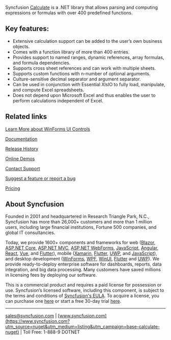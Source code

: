 Syncfusion [Calculate](https://www.syncfusion.com/winforms-ui-controls/calculation-engine?utm_source=nuget&utm_medium=listing&utm_campaign=base-calculate-nuget) is a .NET library that allows parsing and computing expressions or formulas with over 400 predefined functions.

## Key features:
* Extensive calculation support can be added to the user’s own business objects.
* Comes with a function library of more than 400 entries.
* Provides support to named ranges, dynamic references, array formulas, and formula dependencies.
* Supports cross sheet references and can work with multiple sheets.
* Supports custom functions with n-number of optional arguments.
* Culture-sensitive decimal separator and argument separator.
* Can be used in conjunction with Essential XlsIO to fully load, manipulate, and compute Excel spreadsheets.
* Does not depend upon Microsoft Excel and thus enables the user to perform calculations independent of Excel.

## Related links
[Learn More about WinForms UI Controls](https://www.syncfusion.com/winforms-ui-controls/calculation-engine?utm_source=nuget&utm_medium=listing&utm_campaign=base-calculate-nuget)

[Documentation](https://help.syncfusion.com/windowsforms/calculate/getting-started?utm_source=nuget&utm_medium=listing&utm_campaign=base-calculate-nuget)

[Release History](https://help.syncfusion.com/windowsforms/release-notes/v19.4.0.56?utm_source=nuget&utm_medium=listing&utm_campaign=base-calculate-nuget)

[Online Demos](https://github.com/syncfusion/winforms-demos/?utm_source=nuget&utm_medium=listing&utm_campaign=base-calculate-nuget)

[Contact Support](https://www.syncfusion.com/support/directtrac/incidents/newincident/?utm_source=nuget&utm_medium=listing&utm_campaign=base-calculate-nuget)

[Suggest a feature or report a bug](https://www.syncfusion.com/feedback/winforms?utm_source=nuget&utm_medium=listing&utm_campaign=base-calculate-nuget)

[Pricing](https://www.syncfusion.com/sales/products/windowsforms?utm_source=nuget&utm_medium=listing&utm_campaign=base-calculate-nuget)

## About Syncfusion
Founded in 2001 and headquartered in Research Triangle Park, N.C., Syncfusion has more than 26,000+ customers and more than 1 million users, including large financial institutions, Fortune 500 companies, and global IT consultancies.
 
Today, we provide 1600+ components and frameworks for web ([Blazor](https://www.syncfusion.com/blazor-components?utm_source=nuget&utm_medium=listing&utm_campaign=base-calculate-nuget), [ASP.NET Core](https://www.syncfusion.com/aspnet-core-ui-controls?utm_source=nuget&utm_medium=listing&utm_campaign=base-calculate-nuget), [ASP.NET MVC](https://www.syncfusion.com/aspnet-mvc-ui-controls?utm_source=nuget&utm_medium=listing&utm_campaign=base-calculate-nuget), [ASP.NET WebForms](https://www.syncfusion.com/jquery/aspnet-webforms-ui-controls?utm_source=nuget&utm_medium=listing&utm_campaign=base-calculate-nuget), [JavaScript](https://www.syncfusion.com/javascript-ui-controls?utm_source=nuget&utm_medium=listing&utm_campaign=base-calculate-nuget), [Angular](https://www.syncfusion.com/angular-ui-components?utm_source=nuget&utm_medium=listing&utm_campaign=base-calculate-nuget), [React](https://www.syncfusion.com/react-ui-components?utm_source=nuget&utm_medium=listing&utm_campaign=base-calculate-nuget), [Vue](https://www.syncfusion.com/vue-ui-components?utm_source=nuget&utm_medium=listing&utm_campaign=base-calculate-nuget), and [Flutter](https://www.syncfusion.com/flutter-widgets?utm_source=nuget&utm_medium=listing&utm_campaign=base-calculate-nuget)), mobile ([Xamarin](https://www.syncfusion.com/xamarin-ui-controls?utm_source=nuget&utm_medium=listing&utm_campaign=base-calculate-nuget), [Flutter](https://www.syncfusion.com/flutter-widgets?utm_source=nuget&utm_medium=listing&utm_campaign=base-calculate-nuget), [UWP](https://www.syncfusion.com/uwp-ui-controls?utm_source=nuget&utm_medium=listing&utm_campaign=base-calculate-nuget), and [JavaScript](https://www.syncfusion.com/javascript-ui-controls?utm_source=nuget&utm_medium=listing&utm_campaign=base-calculate-nuget)), and desktop development ([WinForms](https://www.syncfusion.com/winforms-ui-controls?utm_source=nuget&utm_medium=listing&utm_campaign=base-calculate-nuget), [WPF](https://www.syncfusion.com/wpf-ui-controls?utm_source=nuget&utm_medium=listing&utm_campaign=base-calculate-nuget), [WinUI](https://www.syncfusion.com/winui-controls?utm_source=nuget&utm_medium=listing&utm_campaign=base-calculate-nuget), [Flutter](https://www.syncfusion.com/flutter-widgets?utm_source=nuget&utm_medium=listing&utm_campaign=base-calculate-nuget) and [UWP](https://www.syncfusion.com/uwp-ui-controls?utm_source=nuget&utm_medium=listing&utm_campaign=base-calculate-nuget)). We provide ready-to-deploy enterprise software for dashboards, reports, data integration, and big data processing. Many customers have saved millions in licensing fees by deploying our software.

		
This is a commercial product and requires a paid license for possession or use. Syncfusion’s licensed software, including this component, is subject to the terms and conditions of [Syncfusion's EULA](https://www.syncfusion.com/eula/es/?utm_source=nuget&utm_medium=listing&utm_campaign=base-calculate-nuget). To acquire a license, you can purchase one [here]( https://www.syncfusion.com/sales/products?utm_source=nuget&utm_medium=listing&utm_campaign=base-calculate-nuget) or start a free 30-day trial [here](https://www.syncfusion.com/account/manage-trials/start-trials?utm_source=nuget&utm_medium=listing&utm_campaign=base-calculate-nuget).

___

[sales@syncfusion.com](mailto:sales@syncfusion.com?Subject=Syncfusion%20Calculate%20Base-%20NuGet) | [www.syncfusion.com](https://www.syncfusion.com?utm_source=nuget&utm_medium=listing&utm_campaign=base-calculate-nuget) | Toll Free: 1-888-9 DOTNET


   